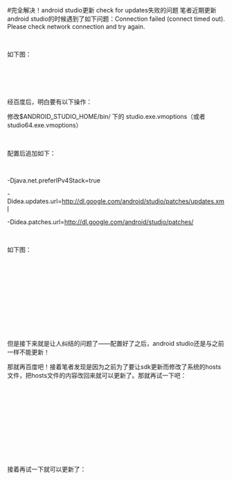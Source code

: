 #完全解决！android studio更新 check for updates失败的问题
笔者近期更新android studio的时候遇到了如下问题：Connection failed (connect timed out). Please check network connection and try again.

 

如下图：

 

<img alt="" class="has" src="https://img-blog.csdn.net/20151102091215011?watermark/2/text/aHR0cDovL2Jsb2cuY3Nkbi5uZXQv/font/5a6L5L2T/fontsize/400/fill/I0JBQkFCMA==/dissolve/70/gravity/Center">

 

经百度后，明白要有以下操作：

修改$ANDROID_STUDIO_HOME/bin/ 下的 studio.exe.vmoptions（或者studio64.exe.vmoptions）

 

配置后追加如下：

 

-Djava.net.preferIPv4Stack=true

-Didea.updates.url=http://dl.google.com/android/studio/patches/updates.xml

-Didea.patches.url=http://dl.google.com/android/studio/patches/

 

如下图：

 

<img alt="" class="has" src="https://img-blog.csdn.net/20151102091452757?watermark/2/text/aHR0cDovL2Jsb2cuY3Nkbi5uZXQv/font/5a6L5L2T/fontsize/400/fill/I0JBQkFCMA==/dissolve/70/gravity/Center">

 

 

<img alt="" class="has" src="https://img-blog.csdn.net/20151102091510744?watermark/2/text/aHR0cDovL2Jsb2cuY3Nkbi5uZXQv/font/5a6L5L2T/fontsize/400/fill/I0JBQkFCMA==/dissolve/70/gravity/Center">

 

 

但是接下来就是让人纠结的问题了——配置好了之后，android studio还是与之前一样不能更新！

那就再百度吧！接着笔者发现是因为之前为了要让sdk更新而修改了系统的hosts文件，把hosts文件的内容改回来就可以更新了。那就再试一下吧：

 

<img alt="" class="has" src="https://img-blog.csdn.net/20151102091729290?watermark/2/text/aHR0cDovL2Jsb2cuY3Nkbi5uZXQv/font/5a6L5L2T/fontsize/400/fill/I0JBQkFCMA==/dissolve/70/gravity/Center">

 

<img alt="" class="has" src="https://img-blog.csdn.net/20151102091923237?watermark/2/text/aHR0cDovL2Jsb2cuY3Nkbi5uZXQv/font/5a6L5L2T/fontsize/400/fill/I0JBQkFCMA==/dissolve/70/gravity/Center">

 

 

 

接着再试一下就可以更新了：

 

<img alt="" class="has" src="https://img-blog.csdn.net/20151102091947523?watermark/2/text/aHR0cDovL2Jsb2cuY3Nkbi5uZXQv/font/5a6L5L2T/fontsize/400/fill/I0JBQkFCMA==/dissolve/70/gravity/Center">
